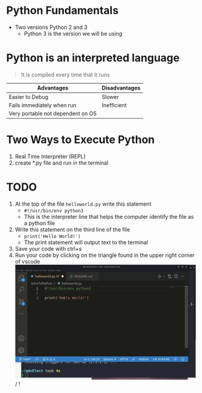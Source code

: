 # Python Fundamentals

- Two versions Python 2 and 3
  - Python 3 is the version we will be using

# Python is an interpreted language
> It is compiled every time that it runs

| Advantages                      | Disadvantages |
|---------------------------------|---------------|
|Easier to Debug                  |Slower         |
|Fails immediately when run       |Inefficient    |
|Very portable not dependent on OS|               |

# Two Ways to Execute Python
 1. Real Time Interpreter (REPL)
 2. create *.py file and run in the terminal



# TODO 
 1. At the top of the file `helloworld.py` write this statement
      - `#!/usr/bin/env python3`
      - This is the interpreter line that helps the computer identify the file as a python file
 2. Write this statement on the third line of the file
      - `print('Hello World!')`
      - The print statement will output text to the terminal
 3. Save your code with ctrl+s
 4. Run your code by clicking on the triangle found in the upper right corner of vscode
    ![ Alt text](runFile.gif) / ! [](runFile.gif)
